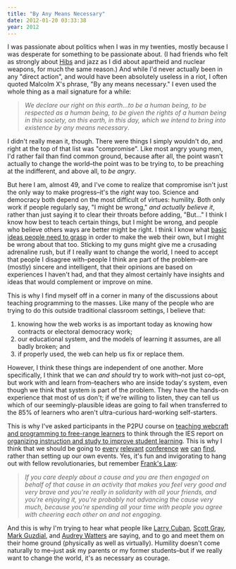 ```yaml
---
title: "By Any Means Necessary"
date: 2012-01-20 03:33:38
year: 2012
---
```

I was passionate about politics when I was in my twenties, mostly because I was desperate for something to be passionate about. (I had friends who felt as strongly about <a href="http://www.hibernianfc.co.uk/">Hibs</a> and jazz as I did about apartheid and nuclear weapons, for much the same reason.) And while I'd never actually been in any "direct action", and would have been absolutely useless in a riot, I often quoted Malcolm X's phrase, "By any means necessary." I even used the whole thing as a mail signature for a while:
<blockquote><em>We declare our right on this earth...to be a human being, to be respected as a human being, to be given the rights of a human being in this society, on this earth, in this day, which we intend to bring into existence by any means necessary</em>.</blockquote>
I didn't really mean it, though. There were things I simply wouldn't do, and right at the top of that list was "compromise". Like most angry young men, I'd rather fail than find common ground, because after all, the point wasn't actually to change the world–the point was to be trying to, to be preaching at the indifferent, and above all, to <em>be angry</em>.

But here I am, almost 49, and I've come to realize that compromise isn't just the only way to make progress–it's the <em>right</em> way too. Science and democracy both depend on the most difficult of virtues: humility. Both only work if people regularly say, "I might be wrong," <em>and actually believe it</em>, rather than just saying it to clear their throats before adding, "But..." I think I know how best to teach certain things, but I might be wrong, and people who believe others ways are better might be right. I think I know what <a href="https://software-carpentry.org/4_0/softeng/principles/">basic ideas people need to grasp</a> in order to make the web their own, but I might be wrong about that too. Sticking to my guns might give me a crusading adrenaline rush, but if I really want to change the world, I need to accept that people I disagree with–people I think are part of the problem–are (mostly) sincere and intelligent, that their opinions are based on experiences I haven't had, and that they almost certainly have insights and ideas that would complement or improve on mine.

This is why I find myself off in a corner in many of the discussions about teaching programming to the masses. Like many of the people who are trying to do this outside traditional classroom settings, I believe that:
<ol>
	<li>knowing how the web works is as important today as knowing how contracts or electoral democracy work;</li>
	<li>our educational system, and the models of learning it assumes, are all badly broken; and</li>
	<li>if properly used, the web can help us fix or replace them.</li>
</ol>
However, I think these things are independent of one another. More specifically, I think that we can <em>and should</em> try to work with–not just co-opt, but work with and learn from–teachers who are inside today's system, even though we think that system is part of the problem. They have the hands-on experience that most of us don't; if we're willing to listen, they can tell us which of our seemingly-plausible ideas are going to fail when transferred to the 85% of learners who aren't ultra-curious hard-working self-starters.

This is why I've asked participants in the P2PU course on <a href="http://p2pu.org/en/groups/how-to-teach-webcraft-and-programming-to-free-range-students/">teaching webcraft and programming to free-range learners</a> to think through the IES report on <a href="http://ies.ed.gov/ncee/wwc/practiceguide.aspx?sid=1">organizing instruction and study to improve student learning</a>. This is why I think that we should be going to <a href="http://csta.acm.org/ProfessionalDevelopment/sub/CSITConference.html">every</a> <a href="http://wipsce.org/">relevant</a> <a href="http://www.isteconference.org/2012/">conference</a> <a href="http://educonphilly.org/">we</a> <a href="http://www.sigcse.org/sigcse2012/">can</a> <a href="http://www.conferencealerts.com/elearning.htm">find</a>, rather than setting up our own events. Yes, it's fun and invigorating to hang out with fellow revolutionaries, but remember <a href="http://www.newyorker.com/online/blogs/newsdesk/2011/12/the-political-scene-barney-frank.html">Frank's Law</a>:
<blockquote><em>If you care deeply about a cause and you are then engaged on behalf of that cause in an activity that makes you feel very good and very brave and you're really in solidarity with all your friends, and you're enjoying it, you're probably not advancing the cause very much, because you're spending all your time with people you agree with cheering each other on and not engaging.</em></blockquote>
And this is why I'm trying to hear what people like <a href="http://larrycuban.wordpress.com/">Larry Cuban</a>, <a href="http://blog.oreillyschool.com/index.htm">Scott Gray</a>, <a href="http://computinged.wordpress.com/">Mark Guzdial</a>, and <a href="http://hackeducation.com/">Audrey Watters</a> are saying, and to go and meet them on their home ground (physically as well as virtually). Humility doesn't come naturally to me–just ask my parents or my former students–but if we really want to change the world, it's as necessary as courage.
